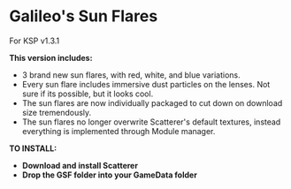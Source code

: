 # Galileo's Sun Flares 
For KSP v1.3.1

**This version includes:**
* 3 brand new sun flares, with red, white, and blue variations. 
* Every sun flare includes immersive dust particles on the lenses. Not sure if its possible, but it looks cool.
* The sun flares are now individually packaged to cut down on download size tremendously. 
* The sun flares no longer overwrite Scatterer's default textures, instead everything is implemented through Module manager.

**TO INSTALL:**

* **Download and install Scatterer**
* **Drop the GSF folder into your GameData folder**
